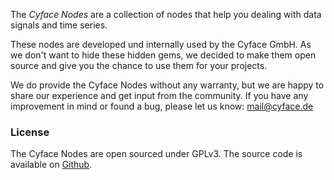 The *Cyface Nodes* are a collection of nodes that help you dealing with data signals and time series.

These nodes are developed und internally used by the Cyface GmbH. As we don't want to hide these hidden gems, we decided to make them open source and give you the chance to use them for your projects.

We do provide the Cyface Nodes without any warranty, but we are happy to share our experience and get input from the community. If you have any improvement in mind or found a bug, please let us know: mail@cyface.de

### License
The Cyface Nodes are open sourced under GPLv3. The source code is available on [Github](https://github.com/cyface-de/knime-nodes).
